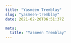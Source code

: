 ```yaml
---
title: "Yasmeen Tremblay"
slug: "yasmeen-tremblay"
date: 2021-02-20T06:51:37Z

meta:
  title: "Yasmeen Tremblay"
---
```


